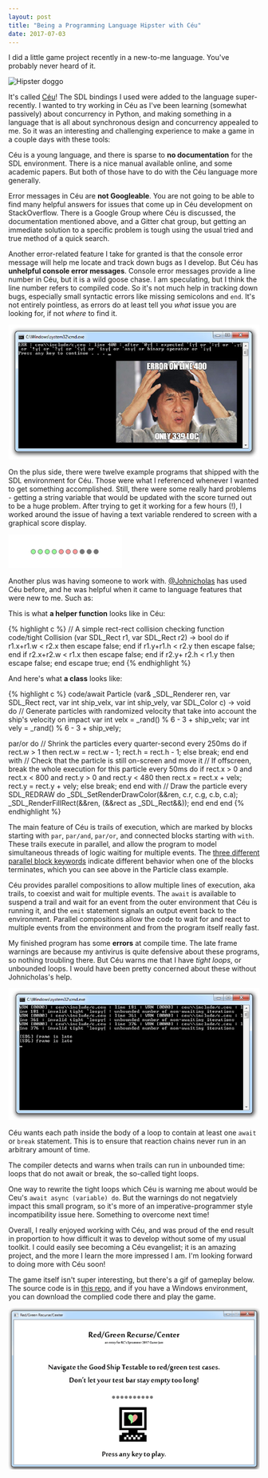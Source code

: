 ```yaml
---
layout: post
title: "Being a Programming Language Hipster with Céu"
date: 2017-07-03
---
```


I did a little game project recently in a new-to-me language. You've probably never heard of it.

![Hipster doggo](http://s2.quickmeme.com/img/82/82af2fda9892b0029e8585a058272dc7451e25fedff6425e4da30695a52554de.jpg)

It's called [Céu](http://ceu-lang.org/)! The SDL bindings I used were added to the language super-recently. I wanted to try working in Céu as I've been learning (somewhat passively) about concurrency in Python, and making something in a language that is all about synchronous design and concurrency appealed to me. So it was an interesting and challenging experience to make a game in a couple days with these tools:

Céu is a young language, and there is sparse to **no documentation** for the SDL environment. There is a nice manual available online, and some academic papers. But both of those have to do with the Céu language more generally.

Error messages in Céu are **not Googleable**. You are not going to be able to find many helpful answers for issues that come up in Céu development on StackOverflow. There is a Google Group where Céu is discussed, the documentation mentioned above, and a Gitter chat group, but getting an immediate solution to a specific problem is tough using the usual tried and true method of a quick search.

Another error-related feature I take for granted is that the console error message will help me locate and track down bugs as I develop. But Céu has **unhelpful console error messages**. Console error messages provide a line number in Céu, but it is a wild goose chase. I am speculating, but I think the line number refers to compiled code. So it's not much help in tracking down bugs, especially small syntactic errors like missing semicolons and ```end```. It's not entirely pointless, as errors do at least tell you *what* issue you are looking for, if not *where* to find it.

![unhelpful error messages](https://raw.githubusercontent.com/katieamazing/katieamazing.github.io/master/img/errormess3.jpg)

On the plus side, there were twelve example programs that shipped with the SDL environment for Céu. Those were what I referenced whenever I wanted to get something accomplished. Still, there were some really hard problems - getting a string variable that would be updated with the score turned out to be a huge problem. After trying to get it working for a few hours (!), I worked around the issue of having a text variable rendered to screen with a graphical score display.

![graphical score display](https://raw.githubusercontent.com/katieamazing/katieamazing.github.io/master/img/score.gif)

Another plus was having someone to work with. [@Johnicholas](https://github.com/johnicholas) has used Céu before, and he was helpful when it came to language features that were new to me. Such as:

This is what **a helper function** looks like in Céu:

{% highlight c %}
// A simple rect-rect collision checking function
code/tight Collision (var SDL_Rect r1, var SDL_Rect r2) -> bool
do
  if r1.x+r1.w < r2.x then
    escape false;
  end
  if r1.y+r1.h < r2.y then
    escape false;
  end
  if r2.x+r2.w < r1.x then
    escape false;
  end
  if r2.y+ r2.h < r1.y then
    escape false;
  end
  escape true;
end
{% endhighlight %}

And here's what **a class** looks like:

{% highlight c %}
code/await Particle (var& _SDL_Renderer ren, var SDL_Rect rect, var int ship_velx, var int ship_vely, var SDL_Color c) -> void do
  // Generate particles with randomized velocity that take into account the ship's velocity on impact
  var int velx = _rand() % 6 - 3 + ship_velx;
  var int vely = _rand() % 6 - 3 + ship_vely;

  par/or do
    // Shrink the particles every quarter-second
    every 250ms do
      if rect.w > 1 then
        rect.w = rect.w - 1;
        rect.h = rect.h - 1;
      else
        break;
      end
    end
  with
    // Check that the particle is still on-screen and move it
    // If offscreen, break the whole execution for this particle
    every 50ms do
      if rect.x > 0 and rect.x < 800 and rect.y > 0 and rect.y < 480 then
        rect.x = rect.x + velx;
        rect.y = rect.y + vely;
      else
        break;
      end
    end
  with
    // Draw the particle
    every SDL_REDRAW do
      _SDL_SetRenderDrawColor(&&ren, c.r, c.g, c.b, c.a);
      _SDL_RenderFillRect(&&ren, (&&rect as _SDL_Rect&&));
    end
  end
end
{% endhighlight %}

The main feature of Céu is trails of execution, which are marked by blocks starting with ```par```, ```par/and```, ```par/or```, and connected blocks starting with ```with```. These trails execute in parallel, and allow the program to model simultaneous threads of logic waiting for multiple events. The [three different parallel block keywords](http://fsantanna.github.io/ceu/out/manual/v0.20/#parallel-compositions-and-abortion) indicate different behavior when one of the blocks terminates, which you can see above in the Particle class example.

Céu provides parallel compositions to allow multiple lines of execution, aka trails, to coexist and wait for multiple events. The ```await``` is available to suspend a trail and wait for an event from the outer environment that Céu is running it, and the ```emit``` statement signals an output event back to the environment. Parallel compositions allow the code to wait for and react to multiple events from the environment and from the program itself really fast.

My finished program has some **errors** at compile time. The late frame warnings are because my antivirus is quite defensive about these programs, so nothing troubling there. But Céu warns me that I have *tight loops*, or unbounded loops. I would have been pretty concerned about these without Johnicholas's help.

![Compile time errors](https://raw.githubusercontent.com/katieamazing/katieamazing.github.io/master/img/errormess2.gif)

Céu wants each path inside the body of a loop to contain at least one ```await``` or ```break``` statement. This is to ensure that reaction chains never run in an arbitrary amount of time.

The compiler detects and warns when trails can run in unbounded time: loops that do not await or break, the so-called tight loops.

One way to rewrite the tight loops which Céu is warning me about would be Ceu's ```await async (variable) do```. But the warnings do not negatviely impact this small program, so it's more of an imperative-programmer style incompatibility issue here. Something to overcome next time!

Overall, I really enjoyed working with Céu, and was proud of the end result in proportion to how difficult it was to develop without some of my usual toolkit. I could easily see becoming a Céu evangelist; it is an amazing project, and the more I learn the more impressed I am. I'm looking forward to doing more with Céu soon!

The game itself isn't super interesting, but there's a gif of gameplay below. The source code is in [this repo](https://github.com/katieamazing/rc_game_ceu), and if you have a Windows environment, you can download the complied code there and play the game.

![Gameplay gif](https://raw.githubusercontent.com/katieamazing/katieamazing.github.io/master/img/ceu-game.gif)
